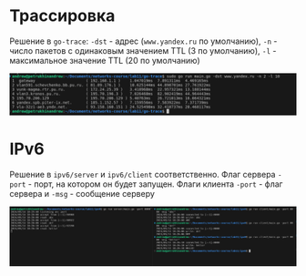 # Трассировка 

Решение в `go-trace`: `-dst` - адрес (`www.yandex.ru` по умолчанию), `-n` - число пакетов с одинаковым значением TTL (3 по умолчанию), `-l` - максимальное значение TTL (20 по умолчанию)

![](images/trace.png)

# IPv6

Решение в `ipv6/server` и `ipv6/client` соответственно. Флаг сервера `-port` - порт, на котором он будет запущен. Флаги клиента `-port` - флаг сервера и `-msg` - сообщение серверу

![](images/v6.png)
